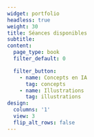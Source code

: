 ```yaml
---
widget: portfolio
headless: true
weight: 30
title: Séances disponibles
subtitle:
content:
  page_type: book
  filter_default: 0

  filter_button:
    - name: Concepts en IA
      tag: concepts
    - name: Illustrations
      tag: illustrations
design:
  columns: '1'
  view: 3
  flip_alt_rows: false
---
```


